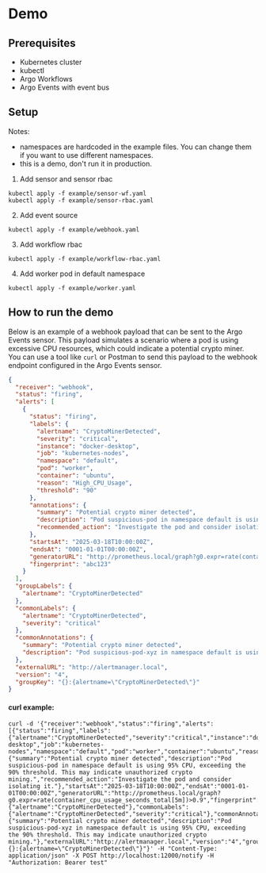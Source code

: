 # Demo

## Prerequisites
- Kubernetes cluster
- kubectl
- Argo Workflows
- Argo Events with event bus

## Setup
Notes: 
- namespaces are hardcoded in the example files. You can change them if you want to use different namespaces.
- this is a demo, don't run it in production.

1. Add sensor and sensor rbac
```commandline
kubectl apply -f example/sensor-wf.yaml
kubectl apply -f example/sensor-rbac.yaml
```
2. Add event source
```commandline
kubectl apply -f example/webhook.yaml
```
3. Add workflow rbac
```commandline
kubectl apply -f example/workflow-rbac.yaml
```
4. Add worker pod in default namespace
```commandline
kubectl apply -f example/worker.yaml
```

## How to run the demo
Below is an example of a webhook payload that can be sent to the Argo Events sensor. This payload simulates a scenario where a pod is using excessive CPU resources, which could indicate a potential crypto miner. You can use a tool like `curl` or Postman to send this payload to the webhook endpoint configured in the Argo Events sensor.

```json
{
  "receiver": "webhook",
  "status": "firing",
  "alerts": [
    {
      "status": "firing",
      "labels": {
        "alertname": "CryptoMinerDetected",
        "severity": "critical",
        "instance": "docker-desktop",
        "job": "kubernetes-nodes",
        "namespace": "default",
        "pod": "worker",
        "container": "ubuntu",
        "reason": "High_CPU_Usage",
        "threshold": "90"
      },
      "annotations": {
        "summary": "Potential crypto miner detected",
        "description": "Pod suspicious-pod in namespace default is using 95% CPU, exceeding the 90% threshold. This may indicate unauthorized crypto mining.",
        "recommended_action": "Investigate the pod and consider isolating it."
      },
      "startsAt": "2025-03-18T10:00:00Z",
      "endsAt": "0001-01-01T00:00:00Z",
      "generatorURL": "http://prometheus.local/graph?g0.expr=rate(container_cpu_usage_seconds_total[5m])>0.9",
      "fingerprint": "abc123"
    }
  ],
  "groupLabels": {
    "alertname": "CryptoMinerDetected"
  },
  "commonLabels": {
    "alertname": "CryptoMinerDetected",
    "severity": "critical"
  },
  "commonAnnotations": {
    "summary": "Potential crypto miner detected",
    "description": "Pod suspicious-pod-xyz in namespace default is using 95% CPU, exceeding the 90% threshold. This may indicate unauthorized crypto mining."
  },
  "externalURL": "http://alertmanager.local",
  "version": "4",
  "groupKey": "{}:{alertname=\"CryptoMinerDetected\"}"
}
```

#### curl example:
```commandline
curl -d '{"receiver":"webhook","status":"firing","alerts":[{"status":"firing","labels":{"alertname":"CryptoMinerDetected","severity":"critical","instance":"docker-desktop","job":"kubernetes-nodes","namespace":"default","pod":"worker","container":"ubuntu","reason":"High_CPU_Usage","threshold":"90"},"annotations":{"summary":"Potential crypto miner detected","description":"Pod suspicious-pod in namespace default is using 95% CPU, exceeding the 90% threshold. This may indicate unauthorized crypto mining.","recommended_action":"Investigate the pod and consider isolating it."},"startsAt":"2025-03-18T10:00:00Z","endsAt":"0001-01-01T00:00:00Z","generatorURL":"http://prometheus.local/graph?g0.expr=rate(container_cpu_usage_seconds_total[5m])>0.9","fingerprint":"abc123"}],"groupLabels":{"alertname":"CryptoMinerDetected"},"commonLabels":{"alertname":"CryptoMinerDetected","severity":"critical"},"commonAnnotations":{"summary":"Potential crypto miner detected","description":"Pod suspicious-pod-xyz in namespace default is using 95% CPU, exceeding the 90% threshold. This may indicate unauthorized crypto mining."},"externalURL":"http://alertmanager.local","version":"4","groupKey":"{}:{alertname=\"CryptoMinerDetected\"}"}' -H "Content-Type: application/json" -X POST http://localhost:12000/notify -H "Authorization: Bearer test"
```
